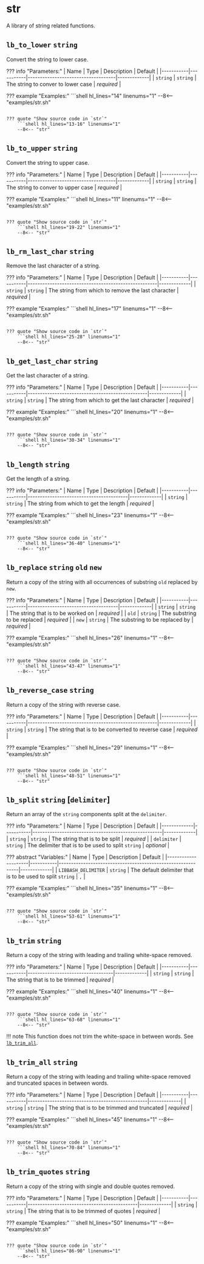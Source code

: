 # str

A library of string related functions.

## `lb_to_lower` `string`

Convert the string to lower case.

??? info "Parameters:"
    | Name      | Type      | Description                        | Default     |
    |-----------|-----------|------------------------------------|-------------|
    | `string`  | `string`  | The string to conver to lower case | *required*  |

??? example "Examples:"
    ```shell hl_lines="14" linenums="1"
    --8<-- "examples/str.sh"
```

??? quote "Show source code in `str`"
    ```shell hl_lines="13-16" linenums="1"
    --8<-- "str"
```

## `lb_to_upper` `string`

Convert the string to upper case.

??? info "Parameters:"
    | Name      | Type      | Description                        | Default     |
    |-----------|-----------|------------------------------------|-------------|
    | `string`  | `string`  | The string to conver to upper case | *required*  |

??? example "Examples:"
    ```shell hl_lines="11" linenums="1"
    --8<-- "examples/str.sh"
```

??? quote "Show source code in `str`"
    ```shell hl_lines="19-22" linenums="1"
    --8<-- "str"
```

## `lb_rm_last_char` `string`

Remove the last character of a string.

??? info "Parameters:"
    | Name      | Type      | Description                                         | Default     |
    |-----------|-----------|-----------------------------------------------------|-------------|
    | `string`  | `string`  | The string from which to remove the last character  | *required*  |

??? example "Examples:"
    ```shell hl_lines="17" linenums="1"
    --8<-- "examples/str.sh"
```

??? quote "Show source code in `str`"
    ```shell hl_lines="25-28" linenums="1"
    --8<-- "str"
```

## `lb_get_last_char` `string`

Get the last character of a string.

??? info "Parameters:"
    | Name      | Type      | Description                                     | Default     |
    |-----------|-----------|-------------------------------------------------|-------------|
    | `string`  | `string`  | The string from which to get the last character | *required*  |

??? example "Examples:"
    ```shell hl_lines="20" linenums="1"
    --8<-- "examples/str.sh"
```

??? quote "Show source code in `str`"
    ```shell hl_lines="30-34" linenums="1"
    --8<-- "str"
```

## `lb_length` `string`

Get the length of a string.

??? info "Parameters:"
    | Name      | Type      | Description                             | Default     |
    |-----------|-----------|-----------------------------------------|-------------|
    | `string`  | `string`  | The string from which to get the length | *required*  |

??? example "Examples:"
    ```shell hl_lines="23" linenums="1"
    --8<-- "examples/str.sh"
```

??? quote "Show source code in `str`"
    ```shell hl_lines="36-40" linenums="1"
    --8<-- "str"
```

## `lb_replace` `string` `old` `new`

Return a copy of the string with all occurrences of substring `old` replaced by `new`.

??? info "Parameters:"
    | Name      | Type      | Description                         | Default     |
    |-----------|-----------|-------------------------------------|-------------|
    | `string`  | `string`  | The string that is to be worked on  | *required*  |
    | `old`     | `string`  | The substring to be replaced        | *required*  |
    | `new`     | `string`  | The substring to be replaced by     | *required*  |

??? example "Examples:"
    ```shell hl_lines="26" linenums="1"
    --8<-- "examples/str.sh"
```

??? quote "Show source code in `str`"
    ```shell hl_lines="43-47" linenums="1"
    --8<-- "str"
```

## `lb_reverse_case` `string`

Return a copy of the string with reverse case.

??? info "Parameters:"
    | Name      | Type      | Description                                         | Default     |
    |-----------|-----------|-----------------------------------------------------|-------------|
    | `string`  | `string`  | The string that is to be converted to reverse case  | *required*  |

??? example "Examples:"
    ```shell hl_lines="29" linenums="1"
    --8<-- "examples/str.sh"
```

??? quote "Show source code in `str`"
    ```shell hl_lines="48-51" linenums="1"
    --8<-- "str"
```

## `lb_split` `string` [`delimiter`]

Return an array of the `string` components split at the `delimiter`.

??? info "Parameters:"
    | Name        | Type      | Description                                         | Default     |
    |-------------|-----------|-----------------------------------------------------|-------------|
    | `string`    | `string`  | The string that is to be split                      | *required*  |
    | `delimiter` | `string`  | The delimiter that is to be used to split `string`  | *optional*  |

??? abstract "Variables:"
    | Name                | Type      | Description                                                 | Default     |
    |---------------------|-----------|-------------------------------------------------------------|-------------|
    | `LIBBASH_DELIMITER` | `string`  | The default delimiter that is to be used to split `string`  | `,`         |

??? example "Examples:"
    ```shell hl_lines="35" linenums="1"
    --8<-- "examples/str.sh"
```

??? quote "Show source code in `str`"
    ```shell hl_lines="53-61" linenums="1"
    --8<-- "str"
```

## `lb_trim` `string`

Return a copy of the string with leading and trailing white-space removed.

??? info "Parameters:"
    | Name      | Type      | Description                       | Default     |
    |-----------|-----------|-----------------------------------|-------------|
    | `string`  | `string`  | The string that is to be trimmed  | *required*  |

??? example "Examples:"
    ```shell hl_lines="40" linenums="1"
    --8<-- "examples/str.sh"
```

??? quote "Show source code in `str`"
    ```shell hl_lines="63-68" linenums="1"
    --8<-- "str"
```

!!! note
    This function does not trim the white-space in between words. See [`lb_trim_all`](#lb_trim_all).

## `lb_trim_all` `string`

Return a copy of the string with leading and trailing white-space removed and truncated spaces in between words.

??? info "Parameters:"
    | Name      | Type      | Description                                     | Default     |
    |-----------|-----------|-------------------------------------------------|-------------|
    | `string`  | `string`  | The string that is to be trimmed and truncated  | *required*  |

??? example "Examples:"
    ```shell hl_lines="45" linenums="1"
    --8<-- "examples/str.sh"
```

??? quote "Show source code in `str`"
    ```shell hl_lines="70-84" linenums="1"
    --8<-- "str"
```

## `lb_trim_quotes` `string`

Return a copy of the string with single and double quotes removed.

??? info "Parameters:"
    | Name      | Type      | Description                                 | Default     |
    |-----------|-----------|---------------------------------------------|-------------|
    | `string`  | `string`  | The string that is to be trimmed of quotes  | *required*  |

??? example "Examples:"
    ```shell hl_lines="50" linenums="1"
    --8<-- "examples/str.sh"
```

??? quote "Show source code in `str`"
    ```shell hl_lines="86-90" linenums="1"
    --8<-- "str"
```
